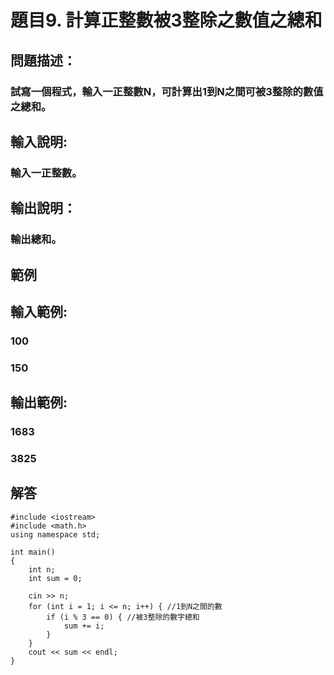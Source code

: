 # 題目9. 計算正整數被3整除之數值之總和
## 問題描述：
### 試寫一個程式，輸入一正整數N，可計算出1到N之間可被3整除的數值之總和。
## 輸入說明:
### 輸入一正整數。
## 輸出說明：
### 輸出總和。
## 範例

## 輸入範例:
### 100
### 150

## 輸出範例:
### 1683
### 3825

## 解答
``` 
#include <iostream>
#include <math.h>
using namespace std;

int main()
{
	int n;
	int sum = 0;

	cin >> n;
	for (int i = 1; i <= n; i++) { //1到N之間的數
		if (i % 3 == 0) { //被3整除的數字總和
			sum += i;
		}
	}
	cout << sum << endl;
}




``` 
